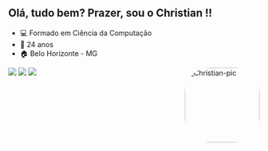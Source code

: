 ## Olá, tudo bem? Prazer, sou o Christian !!

  <ul>
  <li>💻 Formado em Ciência da Computação</li>
  <li> 📅 24 anos </li>
  <li> 🏠 Belo Horizonte - MG </li>
  </ul>
<div align="center">
  <a href="https://github.com/Christian-Kern-S">
</div>

<div align="left">
  <img align="right" alt="Christian-pic" height="150" style="border-radius:50px;" src="https://media.discordapp.net/attachments/910241894750101568/1029572419087761469/ezgif-2-de1769faaa.gif?width=589&height=589">
</div>

<div> 
  <a href = "mailto:christiankernp@gmail.com"><img src="https://img.shields.io/badge/-Gmail-%23333?style=for-the-badge&logo=gmail&logoColor=white" target="_blank"></a>
  <a href="https://www.linkedin.com/in/christian-kern-8875a9223" target="_blank"><img src="https://img.shields.io/badge/-LinkedIn-%230077B5?style=for-the-badge&logo=linkedin&logoColor=white" target="_blank"></a>
  <a href="https://api.whatsapp.com/send/?phone=%2B5535991922026&text&type=phone_number&app_absent=0" target="_blank"><img src="https://img.shields.io/badge/WhatsApp-25D366?style=for-the-badge&logo=whatsapp&logoColor=white" target="_blank"></a>  
 
</div>

